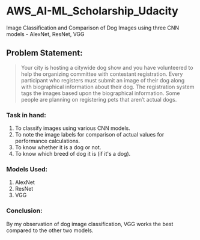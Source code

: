 # AWS_AI-ML_Scholarship_Udacity
Image Classification and Comparison of Dog Images using three CNN models - AlexNet, ResNet, VGG 

## Problem Statement:

> Your city is hosting a citywide dog show and you have volunteered to help the organizing committee with contestant registration. Every participant who registers must submit an image of their dog along with biographical information about their dog. The registration system tags the images based upon the biographical information. Some people are planning on registering pets that aren’t actual dogs.

### Task in hand:

1. To classify images using various CNN models.
2. To note the image labels for comparison of actual values for performance calculations.
3. To know whether it is a dog or not.
4. To know which breed of dog it is (if it's a dog).

### Models Used:

1. AlexNet
2. ResNet
3. VGG

### Conclusion: 

By my observation of dog image classification, VGG works the best compared to the other two models.
